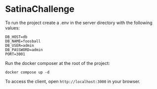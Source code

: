 # SatinaChallenge

To run the project create a .env in the server directory with the following values:

```
DB_HOST=db
DB_NAME=foosball
DB_USER=admin
DB_PASSWORD=admin
PORT=3001
```

Run the docker composer at the root of the project:

```
docker compose up -d
```

To access the client, open `http://localhost:3000` in your browser.
